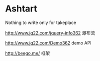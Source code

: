 # Ashtart
Nothing to write only for takeplace

http://www.jq22.com/jquery-info362 瀑布流

http://www.jq22.com/Demo362 demo API

http://beego.me/  框架